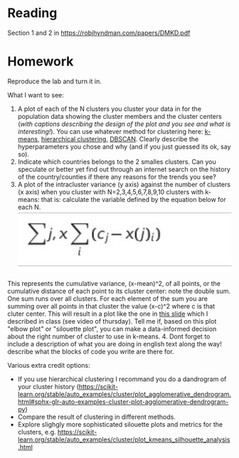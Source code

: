 # Reading
Section 1 and 2 in 
https://robjhyndman.com/papers/DMKD.pdf

# Homework
Reproduce the lab and turn it in. 

What I want to see:

1. A plot of each of the N clusters you cluster your data in for the population data showing the cluster members and the cluster centers (_with captions describing the design of the plot and you see and what is interesting!_). You can use whatever method for clustering here: [k-means](https://scikit-learn.org/stable/modules/generated/sklearn.cluster.KMeans.html), [hierarchical clustering](https://scikit-learn.org/stable/modules/generated/sklearn.cluster.AgglomerativeClustering.html#sklearn.cluster.AgglomerativeClustering), [DBSCAN](https://scikit-learn.org/stable/modules/generated/sklearn.cluster.DBSCAN.html#sklearn.cluster.DBSCAN). Clearly describe the hyperparameters you chose and why (and if you just guessed its ok, say so). 
2. Indicate which countries belongs to the 2 smalles clusters. Can you speculate or better yet find out through an internet search on the history of the country/counties if there any reasons for the trends you see? 
3. A plot of the intracluster variance (y axis) against the number of clusters (x axis) when you cluster with N=2,3,4,5,6,7,8,9,10 clusters with k-means:
that is: calculate the variable defined by the equation below for each N. 
![img](intraclustervar.png)

This represents the cumulative variance, (x-mean)^2, of all points, or the cumulative distance of each point to its cluster center: note the double sum. One sum runs over all clusters. For each element of the sum you are summing over all points in that cluster the value (x-c)^2 where c is that cluter center.
This will result in a plot like the one in [this slide](https://slides.com/d/r8TCHzM/live#/4/18)
 which I described in class (see video of thursday). Tell me if, based on this plot "elbow plot" or "silouette plot", you can make a data-informed decision about the right number of cluster to use in k-means.
 4. Dont forget to include a description of what you are doing in english text along the way! describe what the blocks of code you write are there for.

 
Various extra credit options:
- If you use  hierarchical clustering I recommand you do a dandrogram of your cluster history (https://scikit-learn.org/stable/auto_examples/cluster/plot_agglomerative_dendrogram.html#sphx-glr-auto-examples-cluster-plot-agglomerative-dendrogram-py)
- Compare the result of clustering in different methods. 
- Explore slighgly more sophisticated silouette plots and metrics for the clusters, e.g. https://scikit-learn.org/stable/auto_examples/cluster/plot_kmeans_silhouette_analysis.html
